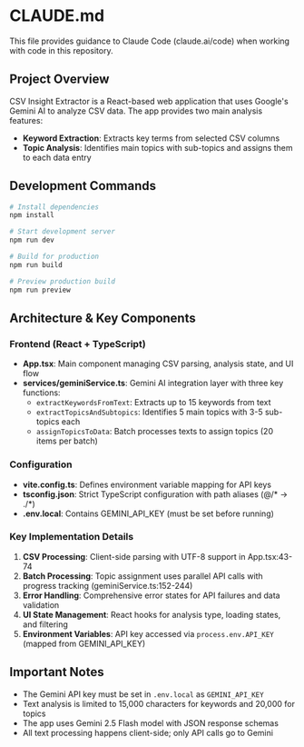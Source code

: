 # CLAUDE.md

This file provides guidance to Claude Code (claude.ai/code) when working with code in this repository.

## Project Overview

CSV Insight Extractor is a React-based web application that uses Google's Gemini AI to analyze CSV data. The app provides two main analysis features:
- **Keyword Extraction**: Extracts key terms from selected CSV columns
- **Topic Analysis**: Identifies main topics with sub-topics and assigns them to each data entry

## Development Commands

```bash
# Install dependencies
npm install

# Start development server
npm run dev

# Build for production
npm run build

# Preview production build
npm run preview
```

## Architecture & Key Components

### Frontend (React + TypeScript)
- **App.tsx**: Main component managing CSV parsing, analysis state, and UI flow
- **services/geminiService.ts**: Gemini AI integration layer with three key functions:
  - `extractKeywordsFromText`: Extracts up to 15 keywords from text
  - `extractTopicsAndSubtopics`: Identifies 5 main topics with 3-5 sub-topics each
  - `assignTopicsToData`: Batch processes texts to assign topics (20 items per batch)

### Configuration
- **vite.config.ts**: Defines environment variable mapping for API keys
- **tsconfig.json**: Strict TypeScript configuration with path aliases (@/* → ./*)
- **.env.local**: Contains GEMINI_API_KEY (must be set before running)

### Key Implementation Details

1. **CSV Processing**: Client-side parsing with UTF-8 support in App.tsx:43-74
2. **Batch Processing**: Topic assignment uses parallel API calls with progress tracking (geminiService.ts:152-244)
3. **Error Handling**: Comprehensive error states for API failures and data validation
4. **UI State Management**: React hooks for analysis type, loading states, and filtering
5. **Environment Variables**: API key accessed via `process.env.API_KEY` (mapped from GEMINI_API_KEY)

## Important Notes

- The Gemini API key must be set in `.env.local` as `GEMINI_API_KEY`
- Text analysis is limited to 15,000 characters for keywords and 20,000 for topics
- The app uses Gemini 2.5 Flash model with JSON response schemas
- All text processing happens client-side; only API calls go to Gemini